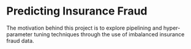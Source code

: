 # Predicting Insurance Fraud

The motivation behind this project is to explore pipelining and hyper-parameter tuning techniques through the use of imbalanced insurance fraud data.
